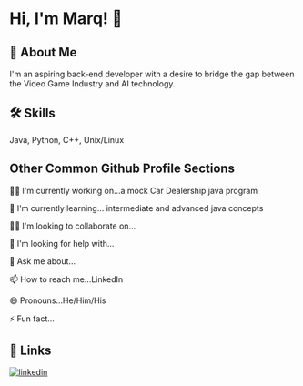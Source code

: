 # Hi, I'm Marq! 👋



## 🚀 About Me
I'm an aspiring back-end developer with a desire to bridge the gap between the Video Game Industry and AI technology. 


## 🛠 Skills
Java, Python, C++, Unix/Linux



## Other Common Github Profile Sections
👩‍💻 I'm currently working on...a mock Car Dealership java program

🧠 I'm currently learning... intermediate and advanced java concepts

👯‍♀️ I'm looking to collaborate on...

🤔 I'm looking for help with...

💬 Ask me about...

📫 How to reach me...LinkedIn

😄 Pronouns...He/Him/His

⚡️ Fun fact...


## 🔗 Links
[![linkedin](https://img.shields.io/badge/linkedin-0A66C2?style=for-the-badge&logo=linkedin&logoColor=white)](https://www.linkedin.com/in/marq-alejandro/)
